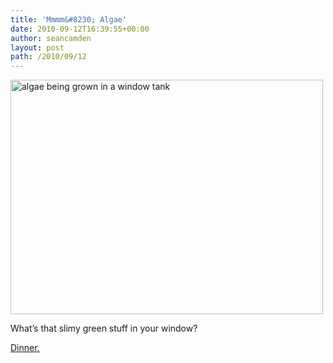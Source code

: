 ```yaml
---
title: 'Mmmm&#8230; Algae'
date: 2010-09-12T16:39:55+00:00
author: seancamden
layout: post
path: /2010/09/12
---
```

<img src="http://www.seancamden.com/wp-content/uploads/2010/09/algae@home.jpg" alt="algae being grown in a window tank" title="algae@home" width="500" height="375" class="alignnone size-full wp-image-249" />

What&#8217;s that slimy green stuff in your window? 

[Dinner.](http://shareable.net/blog/is-algae-the-shareable-answer-to-food-energy-crises)